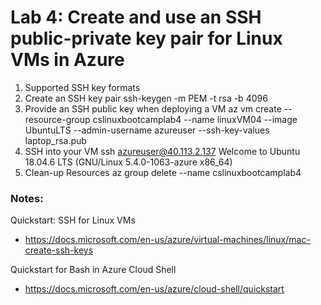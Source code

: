 # Lab 4: Create and use an SSH public-private key pair for Linux VMs in Azure

1. Supported SSH key formats
2. Create an SSH key pair
ssh-keygen -m PEM -t rsa -b 4096
3. Provide an SSH public key when deploying a VM
az vm create --resource-group cslinuxbootcamplab4 --name linuxVM04 --image UbuntuLTS --admin-username azureuser --ssh-key-values laptop_rsa.pub
4. SSH into your VM
ssh azureuser@40.113.2.137
Welcome to Ubuntu 18.04.6 LTS (GNU/Linux 5.4.0-1063-azure x86_64)
5. Clean-up Resources
az group delete --name cslinuxbootcamplab4
### Notes:

Quickstart: SSH for Linux VMs
* https://docs.microsoft.com/en-us/azure/virtual-machines/linux/mac-create-ssh-keys

Quickstart for Bash in Azure Cloud Shell
* https://docs.microsoft.com/en-us/azure/cloud-shell/quickstart

